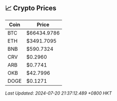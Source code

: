 ## 📈 Crypto Prices

| Coin | Price |
| ---- | ----- |
| BTC | $66434.9786 |
| ETH | $3491.7095 |
| BNB | $590.7324 |
| CRV | $0.2960 |
| ARB | $0.7741 |
| OKB | $42.7996 |
| DOGE | $0.1271 |

_Last Updated: 2024-07-20 21:37:12.489 +0800 HKT_
